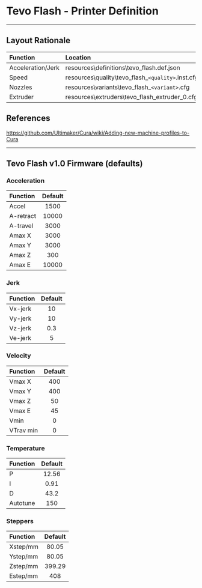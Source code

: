 # Tevo Flash - Printer Definition
---

## Layout Rationale
| Function | Location |
|:---|:---|
| Acceleration/Jerk | resources\definitions\tevo_flash.def.json |
| Speed | resources\quality\tevo_flash_`<quality>`.inst.cfg |
| Nozzles | resources\variants\tevo_flash_`<variant>`.cfg |
| Extruder | resources\extruders\tevo_flash_extruder_0.cfg |

## References
https://github.com/Ultimaker/Cura/wiki/Adding-new-machine-profiles-to-Cura

---
## Tevo Flash v1.0 Firmware (defaults) 
### Acceleration
| Function | Default |
|:---|:---:|
| Accel | 1500 |
| A-retract | 10000 |
| A-travel | 3000 |
| Amax X | 3000 |
| Amax Y | 3000 |
| Amax Z | 300 |
| Amax E | 10000 |

### Jerk
| Function | Default |
|:---|:---:|
| Vx-jerk | 10 |
| Vy-jerk | 10 |
| Vz-jerk | 0.3 |
| Ve-jerk | 5 |


### Velocity
| Function | Default |
|:---|:---:|
| Vmax X | 400 |
| Vmax Y | 400 |
| Vmax Z | 50 |
| Vmax E | 45 |
| Vmin | 0 |
| VTrav min | 0 |

### Temperature
| Function | Default |
|:---|:---:|
| P | 12.56 |
| I | 0.91 |
| D | 43.2 |
| Autotune | 150 |

### Steppers
| Function | Default |
|:---|:---:|
| Xstep/mm | 80.05 |
| Ystep/mm | 80.05 |
| Zstep/mm | 399.29 |
| Estep/mm | 408 |